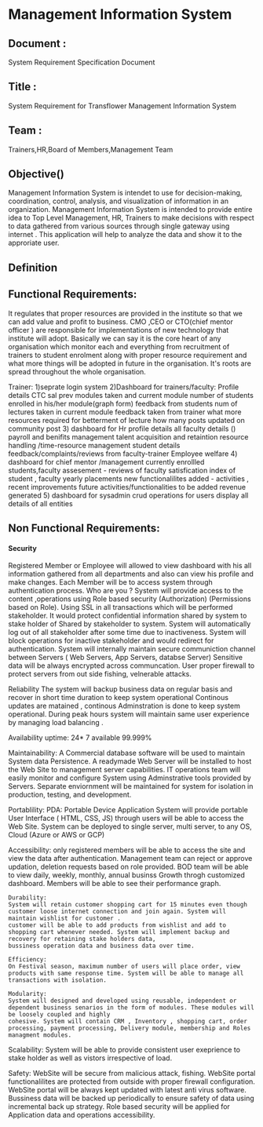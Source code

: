 # Management Information System

## Document :
System Requirement Specification Document

## Title :
System Requirement for Transflower Management Information System

## Team : 
Trainers,HR,Board of Members,Management Team


## Objective()
Management Information System is intendet to use for decision-making, coordination, control, analysis, and visualization of 
information in an organization. Management Information System is intended to provide entire idea to Top Level Management, HR, Trainers to make decisions with respect to data gathered from various sources through single gateway using internet .
This application will help to analyze the data and show it to the approriate user.

## Definition




## Functional Requirements:
It regulates that proper resources are provided in the institute so that we can add value and profit to
business.
CMO ,CEO or CTO(chief mentor officer ) are responsible for implementations of new technology that
institute will adopt.
Basically we can say it is the core heart of any organisation which monitor each and everything from
recruitment of trainers to student enrolment along with proper resource requirement and what
more things will be adopted in future in the organisation. It's roots are spread throughout the whole organisation.

Trainer:
1)seprate login system
2)Dashboard for trainers/faculty:
        Profile details 
        CTC sal
        prev modules taken and current module
        number of students enrolled in his/her module(graph form)
        feedback from students
        num of lectures taken in current module
        feedback taken from trainer
        what more resources required for betterment of lecture
        how many posts updated on community post
3) dashboard for Hr
        profile details 
        all faculty details ()
        payroll and benifits management
        talent acquisition and retaintion
        resource handling /time-resource management
        student details 
        feedback/complaints/reviews from faculty-trainer
        Employee welfare 
4) dashboard for chief mentor /management
        currently enrollled students,faculty
        assesement - reviews of faculty
        satisfication index of student , faculty 
        yearly placements
        new functionalilites added - activities , recent improvements 
        future activities/functionalities to be added 
        revenue generated 
5)  dashboard for sysadmin
        crud operations for users
        display all details of all entities

## Non Functional Requirements:

<h4>Security</h4>
Registered Member or Employee will allowed to view dashboard with his all information gathered from all departments and also can view his profile and make changes. 
Each Member will be to access system through authentication process. 
Who are you ? System will provide access to the content ,operations using Role based security (Authorization) (Permissions based on Role). Using SSL in all 
transactions which will be performed stakeholder. It would protect confidential information shared by system to stake holder of Shared by stakeholder to system. 
System will automatically log out of all stakeholder after some time due to inactiveness. System will block operations for inactive stakeholder and would redirect for 
authentication. System will internally maintain secure communiction channel between Servers ( Web Servers, App Servers, databse Server) Sensitive data will be always 
encrypted across communcation. User proper firewall to protect servers from out side fishing, velnerable attacks.

Reliability
The system will backup business data on regular basis and recover in short time duration to keep system operational Continous updates are matained , continous 
Adminstration is done to keep system operational. During peak hours system will maintain same user experience by managing load balancing .

Availability
uptime: 24* 7 available 99.999%

Maintainability:
A Commercial database software will be used to maintain System data Persistence. A readymade Web Server will be installed to host the Web Site to
management server capabilities. IT operations team will easily monitor and configure System using Adminstrative tools provided by Servers. Separate enviornment will 
be maintained for system for isolation in production, testing, and development.

Portablility:
PDA: Portable Device Application System will provide portable User Interface ( HTML, CSS, JS) through users will be able to access the Web Site. 
System can be deployed to single server, multi server, to any OS, Cloud (Azure or AWS or GCP)

Accessibility:
only registered members will be able to access the site and view the data after authentication. Management team can reject or approve updation, deletion requests based 
on role provided. 
BOD team will be able to view daily, weekly, monthly, annual businss Growth throgh customized dashboard. Members will be able to see their performance graph.

    Durability:
	System will retain customer shopping cart for 15 minutes even though customer loose internet connection and join again. System will maintain wishlist for customer . 
	customer will be able to add products from wishlist and add to shopping cart whenever needed. System will implement backup and recovery for retaining stake holders data, 
	bussiness operation data and business data over time.

	Efficiency:
	On Festival season, maximum number of users will place order, view products with same response time. System will be able to manage all transactions with isolation.

	Modularity:
	System will designed and developed using reusable, independent or dependent business senarios in the form of modules. These modules will be loosely coupled and highly 
	cohesive. System will contain CRM , Inventory , shopping cart, order processing, payment processing, Delivery module, membership and Roles managment modules.

Scalability:
System will be able to provide consistent user exeprience to stake holder as well as vistors irrespective of load.

Safety:
WebSite will be secure from malicious attack, fishing. WebSite portal functionalilites are protected from outside with proper firewall 
configuration. WebSite portal will be always kept updated with latest anti virus software. Bussiness data will be backed up periodically to ensure safety of 
data using incremental back up strategy. Role based security will be applied for Application data and operations accessibility.

